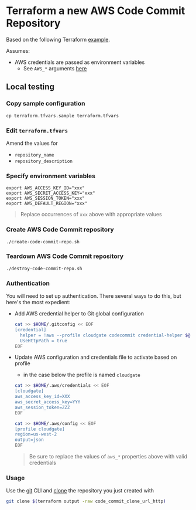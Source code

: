 # Terraform a new AWS Code Commit Repository

Based on the following Terraform [example](https://registry.terraform.io/providers/hashicorp/aws/latest/docs/resources/codecommit_repository).

Assumes:

* AWS credentials are passed as environment variables
  * See `AWS_*` arguments [here](https://registry.terraform.io/providers/hashicorp/aws/latest/docs#environment-variables)


## Local testing

### Copy sample configuration

```
cp terraform.tfvars.sample terraform.tfvars
```

### Edit `terraform.tfvars`

Amend the values for

* `repository_name`
* `repository_description`


### Specify environment variables

```
export AWS_ACCESS_KEY_ID="xxx"
export AWS_SECRET_ACCESS_KEY="xxx"
export AWS_SESSION_TOKEN="xxx"
export AWS_DEFAULT_REGION="xxx"
```
> Replace occurrences of `xxx` above with appropriate values

### Create AWS Code Commit repository

```
./create-code-commit-repo.sh
```

### Teardown AWS Code Commit repository

```
./destroy-code-commit-repo.sh
```

### Authentication

You will need to set up authentication. There several ways to do this, but here's the most expedient:

* Add AWS credential helper to Git global configuration

  ```bash
  cat >> $HOME/.gitconfig << EOF
  [credential]
    helper = !aws --profile cloudgate codecommit credential-helper $@
    UseHttpPath = true
  EOF
  ```

* Update AWS configuration and credentials file to activate based on profile
  * in the case below the profile is named `cloudgate`

  ```bash
  cat >> $HOME/.aws/credentials << EOF
  [cloudgate]
  aws_access_key_id=XXX
  aws_secret_access_key=YYY
  aws_session_token=ZZZ
  EOF

  cat >> $HOME/.aws/config << EOF
  [profile cloudgate]
  region=us-west-2
  output=json
  EOF
  ```
  > Be sure to replace the values of `aws_*` properties above with valid credentials

### Usage

Use the [git](https://git-scm.com/downloads) CLI and [clone](https://git-scm.com/docs/git-clone) the repository you just created with

```bash
git clone $(terraform output -raw code_commit_clone_url_http)
```
